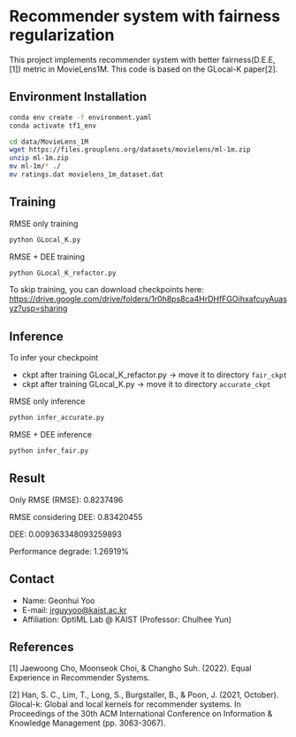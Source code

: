 # Recommender system with fairness regularization

This project implements recommender system with better fairness(D.E.E, [1]) metric in MovieLens1M. This code is based on the GLocal-K paper[2].


## Environment Installation

```bash
conda env create -f environment.yaml
conda activate tf1_env
```

```bash
cd data/MovieLens_1M
wget https://files.grouplens.org/datasets/movielens/ml-1m.zip
unzip ml-1m.zip
mv ml-1m/* ./
mv ratings.dat movielens_1m_dataset.dat
```


## Training

RMSE only training
```bash
python GLocal_K.py
```


RMSE + DEE training
```bash
python GLocal_K_refactor.py
```

To skip training, you can download checkpoints here: https://drive.google.com/drive/folders/1r0h8ps8ca4HrDHfFGOihxafcuyAuasyz?usp=sharing

## Inference

To infer your checkpoint
- ckpt after training GLocal_K_refactor.py -> move it to directory ```fair_ckpt```
- ckpt after training GLocal_K.py -> move it to directory ```accurate_ckpt```

RMSE only inference

```bash
python infer_accurate.py
```

RMSE + DEE inference

```bash
python infer_fair.py
```


## Result


Only RMSE (RMSE): 0.8237496

RMSE considering DEE: 0.83420455

DEE: 0.009363348093259893

Performance degrade: 1.26919%


## Contact

- Name: Geonhui Yoo
- E-mail: jrguyyoo@kaist.ac.kr
- Affiliation: OptiML Lab @ KAIST (Professor: Chulhee Yun)


## References

[1] Jaewoong Cho, Moonseok Choi, & Changho Suh. (2022). Equal Experience in Recommender Systems.

[2] Han, S. C., Lim, T., Long, S., Burgstaller, B., & Poon, J. (2021, October). Glocal-k: Global and local kernels for recommender systems. In Proceedings of the 30th ACM International Conference on Information & Knowledge Management (pp. 3063-3067).